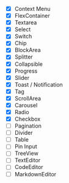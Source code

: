 - [x] Context Menu
- [x] FlexContainer
- [x] Textarea
- [x] Select
- [x] Switch
- [x] Chip
- [x] BlockArea
- [x] Splitter
- [x] Collapsible
- [x] Progress
- [x] Slider
- [x] Toast / Notification
- [x] Tag
- [x] ScrollArea
- [x] Carousel
- [x] Radio
- [x] Checkbox
- [ ] Pagination
- [ ] Divider
- [ ] Table
- [ ] Pin Input
- [ ] TreeView
- [ ] TextEditor
- [ ] CodeEditor
- [ ] MarkdownEditor

